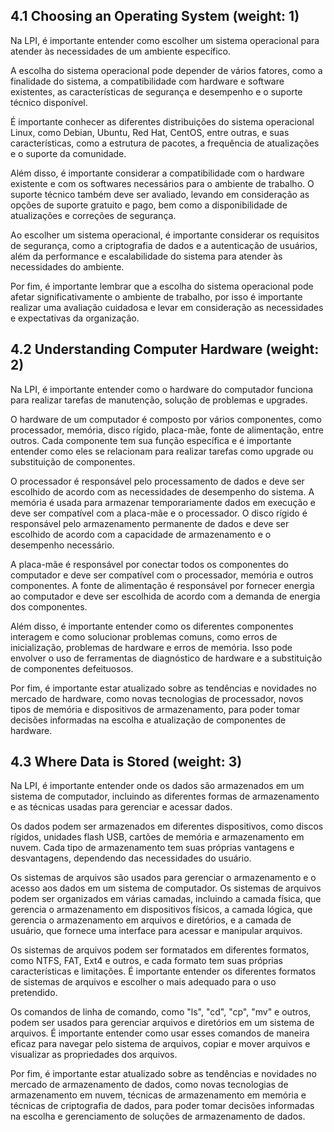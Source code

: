 
## 4.1 Choosing an Operating System (weight: 1)

Na LPI, é importante entender como escolher um sistema operacional para atender às necessidades de um ambiente específico.

A escolha do sistema operacional pode depender de vários fatores, como a finalidade do sistema, a compatibilidade com hardware e software existentes, as características de segurança e desempenho e o suporte técnico disponível.

É importante conhecer as diferentes distribuições do sistema operacional Linux, como Debian, Ubuntu, Red Hat, CentOS, entre outras, e suas características, como a estrutura de pacotes, a frequência de atualizações e o suporte da comunidade.

Além disso, é importante considerar a compatibilidade com o hardware existente e com os softwares necessários para o ambiente de trabalho. O suporte técnico também deve ser avaliado, levando em consideração as opções de suporte gratuito e pago, bem como a disponibilidade de atualizações e correções de segurança.

Ao escolher um sistema operacional, é importante considerar os requisitos de segurança, como a criptografia de dados e a autenticação de usuários, além da performance e escalabilidade do sistema para atender às necessidades do ambiente.

Por fim, é importante lembrar que a escolha do sistema operacional pode afetar significativamente o ambiente de trabalho, por isso é importante realizar uma avaliação cuidadosa e levar em consideração as necessidades e expectativas da organização.


## 4.2 Understanding Computer Hardware (weight: 2)

Na LPI, é importante entender como o hardware do computador funciona para realizar tarefas de manutenção, solução de problemas e upgrades.

O hardware de um computador é composto por vários componentes, como processador, memória, disco rígido, placa-mãe, fonte de alimentação, entre outros. Cada componente tem sua função específica e é importante entender como eles se relacionam para realizar tarefas como upgrade ou substituição de componentes.

O processador é responsável pelo processamento de dados e deve ser escolhido de acordo com as necessidades de desempenho do sistema. A memória é usada para armazenar temporariamente dados em execução e deve ser compatível com a placa-mãe e o processador. O disco rígido é responsável pelo armazenamento permanente de dados e deve ser escolhido de acordo com a capacidade de armazenamento e o desempenho necessário.

A placa-mãe é responsável por conectar todos os componentes do computador e deve ser compatível com o processador, memória e outros componentes. A fonte de alimentação é responsável por fornecer energia ao computador e deve ser escolhida de acordo com a demanda de energia dos componentes.

Além disso, é importante entender como os diferentes componentes interagem e como solucionar problemas comuns, como erros de inicialização, problemas de hardware e erros de memória. Isso pode envolver o uso de ferramentas de diagnóstico de hardware e a substituição de componentes defeituosos.

Por fim, é importante estar atualizado sobre as tendências e novidades no mercado de hardware, como novas tecnologias de processador, novos tipos de memória e dispositivos de armazenamento, para poder tomar decisões informadas na escolha e atualização de componentes de hardware.


## 4.3 Where Data is Stored (weight: 3)

Na LPI, é importante entender onde os dados são armazenados em um sistema de computador, incluindo as diferentes formas de armazenamento e as técnicas usadas para gerenciar e acessar dados.

Os dados podem ser armazenados em diferentes dispositivos, como discos rígidos, unidades flash USB, cartões de memória e armazenamento em nuvem. Cada tipo de armazenamento tem suas próprias vantagens e desvantagens, dependendo das necessidades do usuário.

Os sistemas de arquivos são usados para gerenciar o armazenamento e o acesso aos dados em um sistema de computador. Os sistemas de arquivos podem ser organizados em várias camadas, incluindo a camada física, que gerencia o armazenamento em dispositivos físicos, a camada lógica, que gerencia o armazenamento em arquivos e diretórios, e a camada de usuário, que fornece uma interface para acessar e manipular arquivos.

Os sistemas de arquivos podem ser formatados em diferentes formatos, como NTFS, FAT, Ext4 e outros, e cada formato tem suas próprias características e limitações. É importante entender os diferentes formatos de sistemas de arquivos e escolher o mais adequado para o uso pretendido.

Os comandos de linha de comando, como "ls", "cd", "cp", "mv" e outros, podem ser usados para gerenciar arquivos e diretórios em um sistema de arquivos. É importante entender como usar esses comandos de maneira eficaz para navegar pelo sistema de arquivos, copiar e mover arquivos e visualizar as propriedades dos arquivos.

Por fim, é importante estar atualizado sobre as tendências e novidades no mercado de armazenamento de dados, como novas tecnologias de armazenamento em nuvem, técnicas de armazenamento em memória e técnicas de criptografia de dados, para poder tomar decisões informadas na escolha e gerenciamento de soluções de armazenamento de dados.